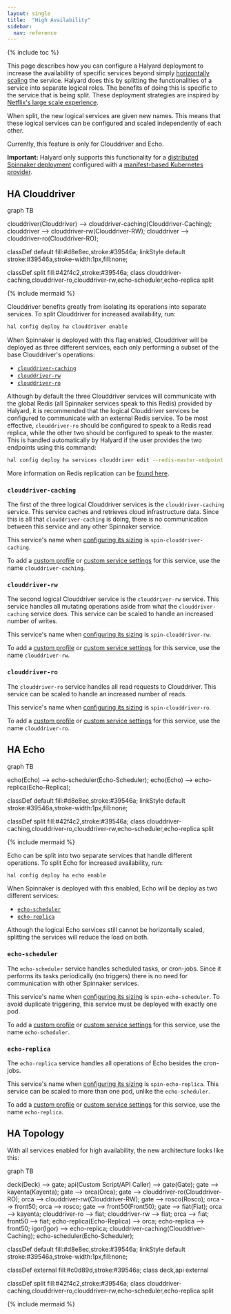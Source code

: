 ```yaml
---
layout: single
title:  "High Availability"
sidebar:
  nav: reference
---
```


{% include toc %}

This page describes how you can configure a Halyard deployment to increase the availability of specific services beyond simply [horizontally scaling](/setup/productionize/scaling/horizontal-scaling/) the service. Halyard does this by splitting the functionalities of a service into separate logical roles. The benefits of doing this is specific to the service that is being split. These deployment strategies are inspired by [Netflix's large scale experience](https://blog.spinnaker.io/scaling-spinnaker-at-netflix-part-1-8a5ae51ee6de).

When split, the new logical services are given new names. This means that these logical services can be configured and scaled independently of each other.

Currently, this feature is only for Clouddriver and Echo.

__Important:__ Halyard only supports this functionality for a [distributed Spinnaker deployment](/setup/install/environment/#distributed-installation) configured with a [manifest-based Kubernetes provider](/setup/install/providers/kubernetes-v2/).

## HA Clouddriver

 <div class="mermaid">
 graph TB

 clouddriver(Clouddriver) --> clouddriver-caching(Clouddriver-Caching);
 clouddriver --> clouddriver-rw(Clouddriver-RW);
 clouddriver --> clouddriver-ro(Clouddriver-RO);

 classDef default fill:#d8e8ec,stroke:#39546a;
 linkStyle default stroke:#39546a,stroke-width:1px,fill:none;

 classDef split fill:#42f4c2,stroke:#39546a;
 class clouddriver-caching,clouddriver-ro,clouddriver-rw,echo-scheduler,echo-replica split
 </div>

 {% include mermaid %}

Clouddriver benefits greatly from isolating its operations into separate services. To split Clouddriver for increased availability, run:

```bash
hal config deploy ha clouddriver enable
```

When Spinnaker is deployed with this flag enabled, Clouddriver will be deployed as three different services, each only performing a subset of the base Clouddriver's operations:

* [`clouddriver-caching`](#clouddriver-caching)
* [`clouddriver-rw`](#clouddriver-rw)
* [`clouddriver-ro`](#clouddriver-ro)

Although by default the three Clouddriver services will communicate with the global Redis (all Spinnaker services speak to this Redis) provided by Halyard, it is recommended that the logical Clouddriver services be configured to communicate with an external Redis service. To be most effective, `clouddriver-ro` should be configured to speak to a Redis read replica, while the other two should be configured to speak to the master. This is handled automatically by Halyard if the user provides the two endpoints using this command:

```bash
hal config deploy ha services clouddriver edit --redis-master-endpoint $REDIS_MASTER_ENDPOINT --redis-slave-endpoint $REDIS_SLAVE_ENDPOINT
```

More information on Redis replication can be [found here](https://redis.io/topics/replication).

### `clouddriver-caching`

The first of the three logical Clouddriver services is the `clouddriver-caching` service. This service caches and retrieves cloud infrastructure data. Since this is all that `clouddriver-caching` is doing, there is no communication between this service and any other Spinnaker service.

This service's name when [configuring its sizing](/reference/halyard/component-sizing/) is `spin-clouddriver-caching`.

To add a [custom profile](/reference/halyard/custom/#custom-profiles) or [custom service settings](/reference/halyard/custom/#custom-service-settings) for this service, use the name `clouddriver-caching`.

### `clouddriver-rw`

The second logical Clouddriver service is the `clouddriver-rw` service. This service handles all mutating operations aside from what the `clouddriver-caching` service does. This service can be scaled to handle an increased number of writes.

This service's name when [configuring its sizing](/reference/halyard/component-sizing/) is `spin-clouddriver-rw`.

To add a [custom profile](/reference/halyard/custom/#custom-profiles) or [custom service settings](/reference/halyard/custom/#custom-service-settings) for this service, use the name `clouddriver-rw`.

### `clouddriver-ro`

The `clouddriver-ro` service handles all read requests to Clouddriver. This service can be scaled to handle an increased number of reads.

This service's name when [configuring its sizing](/reference/halyard/component-sizing/) is `spin-clouddriver-ro`.

To add a [custom profile](/reference/halyard/custom/#custom-profiles) or [custom service settings](/reference/halyard/custom/#custom-service-settings) for this service, use the name `clouddriver-ro`.

## HA Echo

 <div class="mermaid">
 graph TB

 echo(Echo) --> echo-scheduler(Echo-Scheduler);
 echo(Echo) --> echo-replica(Echo-Replica);

 classDef default fill:#d8e8ec,stroke:#39546a;
 linkStyle default stroke:#39546a,stroke-width:1px,fill:none;

 classDef split fill:#42f4c2,stroke:#39546a;
 class clouddriver-caching,clouddriver-ro,clouddriver-rw,echo-scheduler,echo-replica split
 </div>

 {% include mermaid %}

Echo can be split into two separate services that handle different operations. To split Echo for increased availability, run:

```bash
hal config deploy ha echo enable
```

When Spinnaker is deployed with this enabled, Echo will be deploy as two different services:

* [`echo-scheduler`](#echo-scheduler)
* [`echo-replica`](#echo-replica)

Although the logical Echo services still cannot be horizontally scaled, splitting the services will reduce the load on both.

### `echo-scheduler`

The `echo-scheduler` service handles scheduled tasks, or cron-jobs. Since it performs its tasks periodically (no triggers) there is no need for communication with other Spinnaker services.

This service's name when [configuring its sizing](/reference/halyard/component-sizing/) is `spin-echo-scheduler`. To avoid duplicate triggering, this service must be deployed with exactly one pod.

To add a [custom profile](/reference/halyard/custom/#custom-profiles) or [custom service settings](/reference/halyard/custom/#custom-service-settings) for this service, use the name `echo-scheduler`.

### `echo-replica`

The `echo-replica` service handles all operations of Echo besides the cron-jobs.

This service's name when [configuring its sizing](/reference/halyard/component-sizing/) is `spin-echo-replica`. This service can be scaled to more than one pod, unlike the `echo-scheduler`.

To add a [custom profile](/reference/halyard/custom/#custom-profiles) or [custom service settings](/reference/halyard/custom/#custom-service-settings) for this service, use the name `echo-replica`.

## HA Topology

With all services enabled for high availability, the new architecture looks like this:

 <div class="mermaid">
 graph TB

 deck(Deck) --> gate;
 api(Custom Script/API Caller) --> gate(Gate);
 gate --> kayenta(Kayenta);
 gate --> orca(Orca);
 gate --> clouddriver-ro(Clouddriver-RO);
 orca --> clouddriver-rw(Clouddriver-RW);
 gate --> rosco(Rosco);
 orca --> front50;
 orca --> rosco;
 gate --> front50(Front50);
 gate --> fiat(Fiat);
 orca --> kayenta;
 clouddriver-ro --> fiat;
 clouddriver-rw --> fiat;
 orca --> fiat;
 front50 --> fiat;
 echo-replica(Echo-Replica) --> orca;
 echo-replica --> front50;
 igor(Igor) --> echo-replica;
 clouddriver-caching(Clouddriver-Caching);
 echo-scheduler(Echo-Scheduler);

 classDef default fill:#d8e8ec,stroke:#39546a;
 linkStyle default stroke:#39546a,stroke-width:1px,fill:none;

 classDef external fill:#c0d89d,stroke:#39546a;
 class deck,api external

 classDef split fill:#42f4c2,stroke:#39546a;
 class clouddriver-caching,clouddriver-ro,clouddriver-rw,echo-scheduler,echo-replica split
 </div>

 {% include mermaid %}



